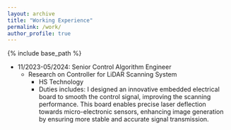 ```yaml
---
layout: archive
title: "Working Experience"
permalink: /work/
author_profile: true
---
```


{% include base_path %} 

* 11/2023-05/2024: Senior Control Algorithm Engineer
  * Research on Controller for LiDAR Scanning System 
    * HS Technology 
    * Duties includes: I designed an innovative embedded electrical board to smooth the control signal, improving the scanning performance. This board enables precise laser deflection towards micro-electronic sensors, enhancing image generation by ensuring more stable and accurate signal transmission.